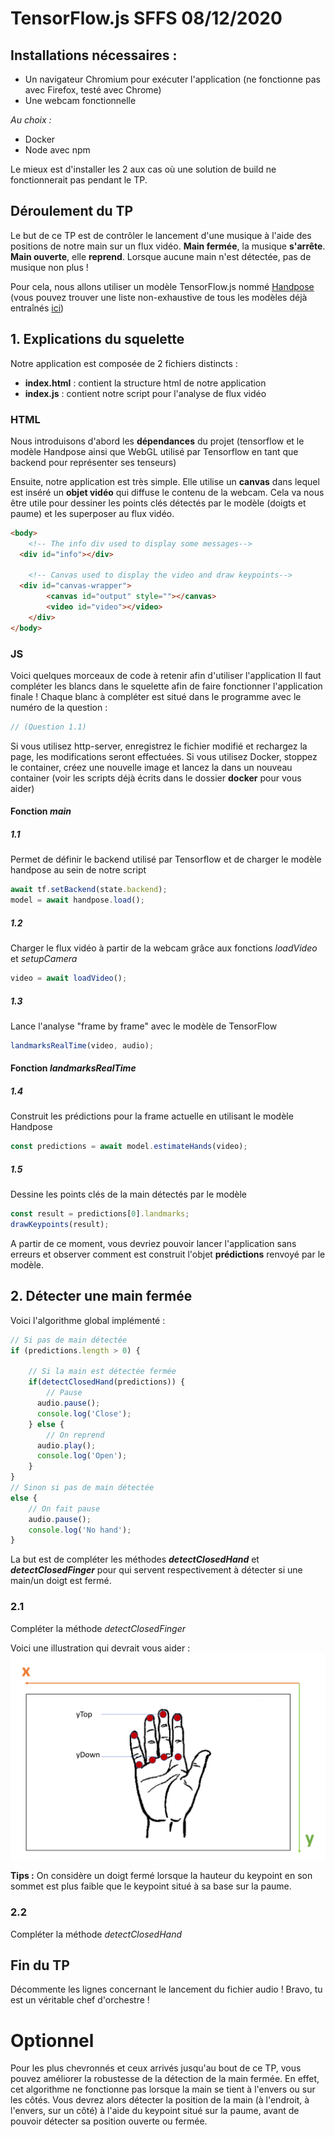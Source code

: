 # TensorFlow.js SFFS 08/12/2020

## Installations nécessaires :

- Un navigateur Chromium pour exécuter l'application (ne fonctionne pas avec Firefox, testé avec Chrome)
- Une webcam fonctionnelle

*Au choix :*
- Docker
- Node avec npm

Le mieux est d'installer les 2 aux cas où une solution de build ne fonctionnerait pas pendant le TP.

## Déroulement du TP

Le but de ce TP est de contrôler le lancement d'une musique à l'aide des positions de notre main sur un flux vidéo. **Main fermée**, la musique **s'arrête**. **Main ouverte**, elle **reprend**. Lorsque aucune main n'est détectée, pas de musique non plus !

Pour cela, nous allons utiliser un modèle TensorFlow.js nommé [Handpose](https://github.com/tensorflow/tfjs-models/tree/master/handpose) (vous pouvez trouver une liste non-exhaustive de tous les modèles déjà entraînés [ici](https://www.tensorflow.org/js/models?hl=fr))

## 1. Explications du squelette

Notre application est composée de 2 fichiers distincts :

- **index.html** : contient la structure html de notre application
- **index.js** : contient notre script pour l'analyse de flux vidéo

### HTML

Nous introduisons d'abord les **dépendances** du projet (tensorflow et le modèle Handpose ainsi que WebGL utilisé par Tensorflow en tant que backend pour représenter ses tenseurs)

Ensuite, notre application est très simple. Elle utilise un **canvas** dans lequel est inséré un **objet vidéo** qui diffuse le contenu de la webcam. Cela va nous être utile pour dessiner les points clés détectés par le modèle (doigts et paume) et les superposer au flux vidéo.

```html
<body>  
    <!-- The info div used to display some messages-->  
  <div id="info"></div>  
  
    <!-- Canvas used to display the video and draw keypoints-->  
  <div id="canvas-wrapper">  
        <canvas id="output" style=""></canvas>  
        <video id="video"></video>
    </div>  
</body>
```

### JS

Voici quelques morceaux de code à retenir afin d'utiliser l'application
Il faut compléter les blancs dans le squelette afin de faire fonctionner l'application finale !
Chaque blanc à compléter est situé dans le programme avec le numéro de la question : 
```js
// (Question 1.1)
```

Si vous utilisez http-server, enregistrez le fichier modifié et rechargez la page, les modifications seront effectuées.
Si vous utilisez Docker, stoppez le container, créez une nouvelle image et lancez la dans un nouveau container (voir les scripts déjà écrits dans le dossier **docker** pour vous aider)

#### Fonction *main*

##### 1.1
Permet de définir le backend utilisé par Tensorflow et de charger le modèle handpose au sein de notre script
```js
await tf.setBackend(state.backend);  
model = await handpose.load();
```

##### 1.2
Charger le flux vidéo à partir de la webcam grâce aux fonctions *loadVideo* et *setupCamera*
```js
video = await loadVideo();
```

##### 1.3
Lance l'analyse "frame by frame" avec le modèle de TensorFlow
```js
landmarksRealTime(video, audio);
```

#### Fonction *landmarksRealTime*

##### 1.4
Construit les prédictions pour la frame actuelle en utilisant le modèle Handpose
```js
const predictions = await model.estimateHands(video);
```

##### 1.5
Dessine les points clés de la main détectés par le modèle
```js
const result = predictions[0].landmarks;  
drawKeypoints(result);
```

A partir de ce moment, vous devriez pouvoir lancer l'application sans erreurs et observer comment est construit l'objet **prédictions** renvoyé par le modèle.

## 2. Détecter une main fermée

Voici l'algorithme global implémenté :
```js
// Si pas de main détectée
if (predictions.length > 0) {

	// Si la main est détectée fermée
	if(detectClosedHand(predictions)) {  
		// Pause
	  audio.pause();
	  console.log('Close');  
	} else {  
		// On reprend
	  audio.play();  
	  console.log('Open');  
	}
}
// Sinon si pas de main détectée
else {
	// On fait pause
	audio.pause();  
	console.log('No hand');
}
```

La but est de compléter les méthodes ***detectClosedHand***  et ***detectClosedFinger*** pour qui servent respectivement à détecter si une main/un doigt est fermé.

### 2.1
Compléter la méthode *detectClosedFinger*

Voici une illustration qui devrait vous aider :
![image](./Hand_instructions.png)

**Tips :**
On considère un doigt fermé lorsque la hauteur du keypoint en son sommet est plus faible que le keypoint situé à sa base sur la paume.

### 2.2
Compléter la méthode *detectClosedHand*

## Fin du TP
Décommente les lignes concernant le lancement du fichier audio !
Bravo, tu est un véritable chef d'orchestre !

# Optionnel
Pour les plus chevronnés et ceux arrivés jusqu'au bout de ce TP, vous pouvez améliorer la robustesse de la détection de la main fermée. En effet, cet algorithme ne fonctionne pas lorsque la main se tient à l'envers ou sur les côtés. Vous devrez alors détecter la position de la main (à l'endroit, à l'envers, sur un côté) à l'aide du keypoint situé sur la paume, avant de pouvoir détecter sa position ouverte ou fermée.
